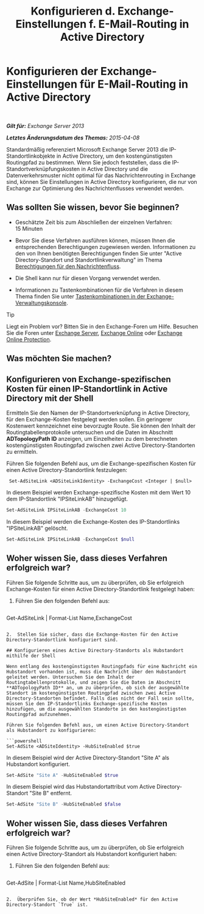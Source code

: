 ﻿---
title: 'Konfigurieren d. Exchange-Einstellungen f. E-Mail-Routing in Active Directory'
TOCTitle: Konfigurieren der Exchange-Einstellungen für E-Mail-Routing in Active Directory
ms:assetid: d01f8545-c201-4a96-be39-ed4c7008afcf
ms:mtpsurl: https://technet.microsoft.com/de-de/library/JJ674705(v=EXCHG.150)
ms:contentKeyID: 50476765
ms.date: 04/24/2018
mtps_version: v=EXCHG.150
ms.translationtype: HT
---

# Konfigurieren der Exchange-Einstellungen für E-Mail-Routing in Active Directory

 

_**Gilt für:** Exchange Server 2013_

_**Letztes Änderungsdatum des Themas:** 2015-04-08_

Standardmäßig referenziert Microsoft Exchange Server 2013 die IP-Standortlinkobjekte in Active Directory, um den kostengünstigsten Routingpfad zu bestimmen. Wenn Sie jedoch feststellen, dass die IP-Standortverknüpfungskosten in Active Directory und die Datenverkehrsmuster nicht optimal für das Nachrichtenrouting in Exchange sind, können Sie Einstellungen in Active Directory konfigurieren, die nur von Exchange zur Optimierung des Nachrichtenflusses verwendet werden.

## Was sollten Sie wissen, bevor Sie beginnen?

  - Geschätzte Zeit bis zum Abschließen der einzelnen Verfahren: 15 Minuten

  - Bevor Sie diese Verfahren ausführen können, müssen Ihnen die entsprechenden Berechtigungen zugewiesen werden. Informationen zu den von Ihnen benötigten Berechtigungen finden Sie unter "Active Directory-Standort und Standortlinkverwaltung" im Thema [Berechtigungen für den Nachrichtenfluss](mail-flow-permissions-exchange-2013-help.md).

  - Die Shell kann nur für diesen Vorgang verwendet werden.

  - Informationen zu Tastenkombinationen für die Verfahren in diesem Thema finden Sie unter [Tastenkombinationen in der Exchange-Verwaltungskonsole](keyboard-shortcuts-in-the-exchange-admin-center-exchange-online-protection-help.md).


> [!TIP]
> Liegt ein Problem vor? Bitten Sie in den Exchange-Foren um Hilfe. Besuchen Sie die Foren unter <A href="https://go.microsoft.com/fwlink/p/?linkid=60612">Exchange Server</A>, <A href="https://go.microsoft.com/fwlink/p/?linkid=267542">Exchange Online</A> oder <A href="https://go.microsoft.com/fwlink/p/?linkid=285351">Exchange Online Protection</A>.



## Was möchten Sie machen?

## Konfigurieren von Exchange-spezifischen Kosten für einen IP-Standortlink in Active Directory mit der Shell

Ermitteln Sie den Namen der IP-Standortverknüpfung in Active Directory, für den Exchange-Kosten festgelegt werden sollen. Ein geringerer Kostenwert kennzeichnet eine bevorzugte Route. Sie können den Inhalt der Routingtabellenprotokolle untersuchen und die Daten im Abschnitt **ADTopologyPath ID** anzeigen, um Einzelheiten zu dem berechneten kostengünstigsten Routingpfad zwischen zwei Active Directory-Standorten zu ermitteln.

Führen Sie folgenden Befehl aus, um die Exchange-spezifischen Kosten für einen Active Directory-Standortlink festzulegen:

``` 
 Set-AdSiteLink <ADSiteLinkIdentity> -ExchangeCost <Integer | $null>
```

In diesem Beispiel werden Exchange-spezifische Kosten mit dem Wert 10 dem IP-Standortlink "IPSiteLinkAB" hinzugefügt.

```powershell
Set-AdSiteLink IPSiteLinkAB -ExchangeCost 10
```

In diesem Beispiel werden die Exchange-Kosten des IP-Standortlinks "IPSiteLinkAB" gelöscht.

```powershell
Set-AdSiteLink IPSiteLinkAB -ExchangeCost $null
```

## Woher wissen Sie, dass dieses Verfahren erfolgreich war?

Führen Sie folgende Schritte aus, um zu überprüfen, ob Sie erfolgreich Exchange-Kosten für einen Active Directory-Standortlink festgelegt haben:

1.  Führen Sie den folgenden Befehl aus:
    
    ```powershell
Get-AdSiteLink | Format-List Name,ExchangeCost
```

2.  Stellen Sie sicher, dass die Exchange-Kosten für den Active Directory-Standortlink konfiguriert sind.

## Konfigurieren eines Active Directory-Standorts als Hubstandort mithilfe der Shell

Wenn entlang des kostengünstigsten Routingpfads für eine Nachricht ein Hubstandort vorhanden ist, muss die Nachricht über den Hubstandort geleitet werden. Untersuchen Sie den Inhalt der Routingtabellenprotokolle, und zeigen Sie die Daten im Abschnitt **ADTopologyPath ID** an, um zu überprüfen, ob sich der ausgewählte Standort im kostengünstigsten Routingpfad zwischen zwei Active Directory-Standorten befindet. Falls dies nicht der Fall sein sollte, müssen Sie den IP-Standortlinks Exchange-spezifische Kosten hinzufügen, um die ausgewählten Standorte in den kostengünstigsten Routingpfad aufzunehmen.

Führen Sie folgenden Befehl aus, um einen Active Directory-Standort als Hubstandort zu konfigurieren:

```powershell
Set-AdSite <ADSiteIdentity> -HubSiteEnabled $true
```

In diesem Beispiel wird der Active Directory-Standort "Site A" als Hubstandort konfiguriert.

```powershell
Set-AdSite "Site A" -HubSiteEnabled $true
```

In diesem Beispiel wird das Hubstandortattribut vom Active Directory-Standort "Site B" entfernt.

```powershell
Set-AdSite "Site B" -HubSiteEnabled $false
```

## Woher wissen Sie, dass dieses Verfahren erfolgreich war?

Führen Sie folgende Schritte aus, um zu überprüfen, ob Sie erfolgreich einen Active Directory-Standort als Hubstandort konfiguriert haben:

1.  Führen Sie den folgenden Befehl aus:
    
    ```powershell
Get-AdSite | Format-List Name,HubSiteEnabled
```

2.  Überprüfen Sie, ob der Wert *HubSiteEnabled* für den Active Directory-Standort `True` ist.

